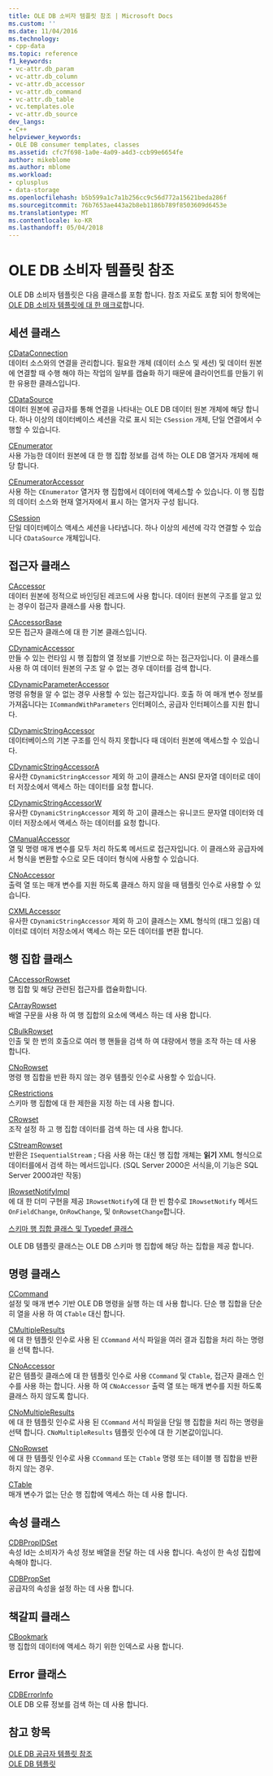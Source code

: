 ```yaml
---
title: OLE DB 소비자 템플릿 참조 | Microsoft Docs
ms.custom: ''
ms.date: 11/04/2016
ms.technology:
- cpp-data
ms.topic: reference
f1_keywords:
- vc-attr.db_param
- vc-attr.db_column
- vc-attr.db_accessor
- vc-attr.db_command
- vc-attr.db_table
- vc.templates.ole
- vc-attr.db_source
dev_langs:
- C++
helpviewer_keywords:
- OLE DB consumer templates, classes
ms.assetid: cfc7f698-1a0e-4a09-a4d3-ccb99e6654fe
author: mikeblome
ms.author: mblome
ms.workload:
- cplusplus
- data-storage
ms.openlocfilehash: b5b599a1c7a1b256cc9c56d772a15621beda286f
ms.sourcegitcommit: 76b7653ae443a2b8eb1186b789f8503609d6453e
ms.translationtype: MT
ms.contentlocale: ko-KR
ms.lasthandoff: 05/04/2018
---
```

# <a name="ole-db-consumer-templates-reference"></a>OLE DB 소비자 템플릿 참조
OLE DB 소비자 템플릿은 다음 클래스를 포함 합니다. 참조 자료도 포함 되어 항목에는 [OLE DB 소비자 템플릿에 대 한 매크로](../../data/oledb/macros-and-global-functions-for-ole-db-consumer-templates.md)합니다.  
  
## <a name="session-classes"></a>세션 클래스  
 [CDataConnection](../../data/oledb/cdataconnection-class.md)  
 데이터 소스와의 연결을 관리합니다. 필요한 개체 (데이터 소스 및 세션) 및 데이터 원본에 연결할 때 수행 해야 하는 작업의 일부를 캡슐화 하기 때문에 클라이언트를 만들기 위한 유용한 클래스입니다.  
  
 [CDataSource](../../data/oledb/cdatasource-class.md)  
 데이터 원본에 공급자를 통해 연결을 나타내는 OLE DB 데이터 원본 개체에 해당 합니다. 하나 이상의 데이터베이스 세션을 각로 표시 되는 `CSession` 개체, 단일 연결에서 수행할 수 있습니다.  
  
 [CEnumerator](../../data/oledb/cenumerator-class.md)  
 사용 가능한 데이터 원본에 대 한 행 집합 정보를 검색 하는 OLE DB 열거자 개체에 해당 합니다.  
  
 [CEnumeratorAccessor](../../data/oledb/cenumeratoraccessor-class.md)  
 사용 하는 `CEnumerator` 열거자 행 집합에서 데이터에 액세스할 수 있습니다. 이 행 집합의 데이터 소스와 현재 열거자에서 표시 하는 열거자 구성 됩니다.  
  
 [CSession](../../data/oledb/csession-class.md)  
 단일 데이터베이스 액세스 세션을 나타냅니다. 하나 이상의 세션에 각각 연결할 수 있습니다 `CDataSource` 개체입니다.  
  
## <a name="accessor-classes"></a>접근자 클래스  
 [CAccessor](../../data/oledb/caccessor-class.md)  
 데이터 원본에 정적으로 바인딩된 레코드에 사용 합니다. 데이터 원본의 구조를 알고 있는 경우이 접근자 클래스를 사용 합니다.  
  
 [CAccessorBase](../../data/oledb/caccessorbase-class.md)  
 모든 접근자 클래스에 대 한 기본 클래스입니다.  
  
 [CDynamicAccessor](../../data/oledb/cdynamicaccessor-class.md)  
 만들 수 있는 런타임 시 행 집합의 열 정보를 기반으로 하는 접근자입니다. 이 클래스를 사용 하 여 데이터 원본의 구조 알 수 없는 경우 데이터를 검색 합니다.  
  
 [CDynamicParameterAccessor](../../data/oledb/cdynamicparameteraccessor-class.md)  
 명령 유형을 알 수 없는 경우 사용할 수 있는 접근자입니다. 호출 하 여 매개 변수 정보를 가져옵니다는 `ICommandWithParameters` 인터페이스, 공급자 인터페이스를 지원 합니다.  
  
 [CDynamicStringAccessor](../../data/oledb/cdynamicstringaccessor-class.md)  
 데이터베이스의 기본 구조를 인식 하지 못합니다 때 데이터 원본에 액세스할 수 있습니다.  
  
 [CDynamicStringAccessorA](../../data/oledb/cdynamicstringaccessora-class.md)  
 유사한 `CDynamicStringAccessor` 제외 하 고이 클래스는 ANSI 문자열 데이터로 데이터 저장소에서 액세스 하는 데이터를 요청 합니다.  
  
 [CDynamicStringAccessorW](../../data/oledb/cdynamicstringaccessorw-class.md)  
 유사한 `CDynamicStringAccessor` 제외 하 고이 클래스는 유니코드 문자열 데이터와 데이터 저장소에서 액세스 하는 데이터를 요청 합니다.  
  
 [CManualAccessor](../../data/oledb/cmanualaccessor-class.md)  
 열 및 명령 매개 변수를 모두 처리 하도록 메서드로 접근자입니다. 이 클래스와 공급자에서 형식을 변환할 수으로 모든 데이터 형식에 사용할 수 있습니다.  
  
 [CNoAccessor](../../data/oledb/cnoaccessor-class.md)  
 출력 열 또는 매개 변수를 지원 하도록 클래스 하지 않을 때 템플릿 인수로 사용할 수 있습니다.  
  
 [CXMLAccessor](../../data/oledb/cxmlaccessor-class.md)  
 유사한 `CDynamicStringAccessor` 제외 하 고이 클래스는 XML 형식의 (태그 있음) 데이터로 데이터 저장소에서 액세스 하는 모든 데이터를 변환 합니다.  
  
## <a name="rowset-classes"></a>행 집합 클래스  
 [CAccessorRowset](../../data/oledb/caccessorrowset-class.md)  
 행 집합 및 해당 관련된 접근자를 캡슐화합니다.  
  
 [CArrayRowset](../../data/oledb/carrayrowset-class.md)  
 배열 구문을 사용 하 여 행 집합의 요소에 액세스 하는 데 사용 합니다.  
  
 [CBulkRowset](../../data/oledb/cbulkrowset-class.md)  
 인출 및 한 번의 호출으로 여러 행 핸들을 검색 하 여 대량에서 행을 조작 하는 데 사용 합니다.  
  
 [CNoRowset](../../data/oledb/cnorowset-class.md)  
 명령 행 집합을 반환 하지 않는 경우 템플릿 인수로 사용할 수 있습니다.  
  
 [CRestrictions](../../data/oledb/crestrictions-class.md)  
 스키마 행 집합에 대 한 제한을 지정 하는 데 사용 합니다.  
  
 [CRowset](../../data/oledb/crowset-class.md)  
 조작 설정 하 고 행 집합 데이터를 검색 하는 데 사용 합니다.  
  
 [CStreamRowset](../../data/oledb/cstreamrowset-class.md)  
 반환은 `ISequentialStream` ; 다음 사용 하는 대신 행 집합 개체는 **읽기** XML 형식으로 데이터를에서 검색 하는 메서드입니다. (SQL Server 2000은 서식을,이 기능은 SQL Server 2000과만 작동)  
  
 [IRowsetNotifyImpl](../../data/oledb/irowsetnotifyimpl-class.md)  
 에 대 한 더미 구현을 제공 `IRowsetNotify`에 대 한 빈 함수로 `IRowsetNotify` 메서드 `OnFieldChange`, `OnRowChange`, 및 `OnRowsetChange`합니다.  
  
 [스키마 행 집합 클래스 및 Typedef 클래스](../../data/oledb/schema-rowset-classes-and-typedef-classes.md)  
  
 OLE DB 템플릿 클래스는 OLE DB 스키마 행 집합에 해당 하는 집합을 제공 합니다.  
  
## <a name="command-classes"></a>명령 클래스  
 [CCommand](../../data/oledb/ccommand-class.md)  
 설정 및 매개 변수 기반 OLE DB 명령을 실행 하는 데 사용 합니다. 단순 행 집합을 단순히 열을 사용 하 여 `CTable` 대신 합니다.  
  
 [CMultipleResults](../../data/oledb/cmultipleresults-class.md)  
 에 대 한 템플릿 인수로 사용 된 `CCommand` 서식 파일을 여러 결과 집합을 처리 하는 명령을 선택 합니다.  
  
 [CNoAccessor](../../data/oledb/cnoaccessor-class.md)  
 같은 템플릿 클래스에 대 한 템플릿 인수로 사용 `CCommand` 및 `CTable`, 접근자 클래스 인수를 사용 하는 합니다. 사용 하 여 `CNoAccessor` 출력 열 또는 매개 변수를 지원 하도록 클래스 하지 않도록 합니다.  
  
 [CNoMultipleResults](../../data/oledb/cnomultipleresults-class.md)  
 에 대 한 템플릿 인수로 사용 된 `CCommand` 서식 파일을 단일 행 집합을 처리 하는 명령을 선택 합니다. `CNoMultipleResults` 템플릿 인수에 대 한 기본값이입니다.  
  
 [CNoRowset](../../data/oledb/cnorowset-class.md)  
 에 대 한 템플릿 인수로 사용 `CCommand` 또는 `CTable` 명령 또는 테이블 행 집합을 반환 하지 않는 경우.  
  
 [CTable](../../data/oledb/ctable-class.md)  
 매개 변수가 없는 단순 행 집합에 액세스 하는 데 사용 합니다.  
  
## <a name="property-classes"></a>속성 클래스  
 [CDBPropIDSet](../../data/oledb/cdbpropidset-class.md)  
 속성 Id는 소비자가 속성 정보 배열을 전달 하는 데 사용 합니다. 속성이 한 속성 집합에 속해야 합니다.  
  
 [CDBPropSet](../../data/oledb/cdbpropset-class.md)  
 공급자의 속성을 설정 하는 데 사용 합니다.  
  
## <a name="bookmark-class"></a>책갈피 클래스  
 [CBookmark](../../data/oledb/cbookmark-class.md)  
 행 집합의 데이터에 액세스 하기 위한 인덱스로 사용 합니다.  
  
## <a name="error-class"></a>Error 클래스  
 [CDBErrorInfo](../../data/oledb/cdberrorinfo-class.md)  
 OLE DB 오류 정보를 검색 하는 데 사용 합니다.  
  
## <a name="see-also"></a>참고 항목  
 [OLE DB 공급자 템플릿 참조](../../data/oledb/ole-db-provider-templates-reference.md)   
 [OLE DB 템플릿](../../data/oledb/ole-db-templates.md)
